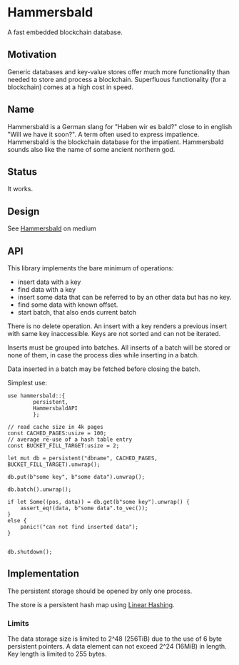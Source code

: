 # Hammersbald
A fast embedded blockchain database.

## Motivation
Generic databases and key-value stores offer much more functionality 
than needed to store and process a blockchain. Superfluous functionality (for a blockchain)
comes at a high cost in speed. 

## Name
Hammersbald is a German slang for "Haben wir es bald?" close to in english "Will we have it soon?". 
A term often used to express impatience. Hammersbald is the blockchain database for the impatient.
Hammersbald sounds also like the name of some ancient northern god.

## Status
It works.

## Design
See [Hammersbald](https://medium.com/@tamas.blummer/hammersbald-7c0bda14da1e) on medium

## API
This library implements the bare minimum of operations:

* insert data with a key
* find data with a key
* insert some data that can be referred to by an other data but has no key.
* find some data with known offset.
* start batch, that also ends current batch

There is no delete operation. An insert with a key renders a previous insert with same key inaccessible. 
Keys are not sorted and can not be iterated. 
 
Inserts must be grouped into batches. All inserts of a batch will be stored 
or none of them, in case the process dies while inserting in a batch.

Data inserted in a batch may be fetched before closing the batch.

Simplest use:
````
use hammersbald::{
        persistent,
        HammersbaldAPI
        };

// read cache size in 4k pages
const CACHED_PAGES:usize = 100;
// average re-use of a hash table entry
const BUCKET_FILL_TARGET:usize = 2;

let mut db = persistent("dbname", CACHED_PAGES, BUCKET_FILL_TARGET).unwrap();

db.put(b"some key", b"some data").unwrap();

db.batch().unwrap();

if let Some((pos, data)) = db.get(b"some key").unwrap() {
    assert_eq!(data, b"some data".to_vec());
}
else {
    panic!("can not find inserted data");
}


db.shutdown();
````

## Implementation
The persistent storage should be opened by only one process. 

The store is a persistent hash map using [Linear Hashing](https://en.wikipedia.org/wiki/Linear_hashing).

### Limits
The data storage size is limited to 2^48 (256TiB) due to the use of 6 byte persistent
pointers. A data element can not exceed 2^24 (16MiB) in length. Key length is limited to 255 bytes. 

